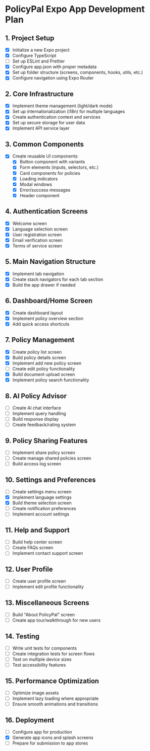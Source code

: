 # PolicyPal Expo App Development Plan

## 1. Project Setup
- [x] Initialize a new Expo project
- [x] Configure TypeScript
- [ ] Set up ESLint and Prettier
- [x] Configure app.json with proper metadata
- [x] Set up folder structure (screens, components, hooks, utils, etc.)
- [x] Configure navigation using Expo Router

## 2. Core Infrastructure
- [x] Implement theme management (light/dark mode)
- [x] Set up internationalization (i18n) for multiple languages
- [x] Create authentication context and services
- [x] Set up secure storage for user data
- [x] Implement API service layer

## 3. Common Components
- [x] Create reusable UI components:
  - [x] Button component with variants
  - [x] Form elements (inputs, selectors, etc.)
  - [x] Card components for policies
  - [x] Loading indicators
  - [x] Modal windows
  - [x] Error/success messages
  - [x] Header component

## 4. Authentication Screens
- [x] Welcome screen
- [x] Language selection screen
- [x] User registration screen
- [x] Email verification screen
- [x] Terms of service screen

## 5. Main Navigation Structure
- [x] Implement tab navigation
- [x] Create stack navigators for each tab section
- [x] Build the app drawer if needed

## 6. Dashboard/Home Screen
- [x] Create dashboard layout
- [x] Implement policy overview section
- [x] Add quick access shortcuts

## 7. Policy Management
- [x] Create policy list screen
- [x] Build policy details screen
- [x] Implement add new policy screen
- [ ] Create edit policy functionality
- [x] Build document upload screen
- [x] Implement policy search functionality

## 8. AI Policy Advisor
- [ ] Create AI chat interface
- [ ] Implement query handling
- [ ] Build response display
- [ ] Create feedback/rating system

## 9. Policy Sharing Features
- [ ] Implement share policy screen
- [ ] Create manage shared policies screen
- [ ] Build access log screen

## 10. Settings and Preferences
- [ ] Create settings menu screen
- [x] Implement language settings
- [x] Build theme selection screen
- [ ] Create notification preferences
- [ ] Implement account settings

## 11. Help and Support
- [ ] Build help center screen
- [ ] Create FAQs screen
- [ ] Implement contact support screen

## 12. User Profile
- [ ] Create user profile screen
- [ ] Implement edit profile functionality

## 13. Miscellaneous Screens
- [ ] Build "About PolicyPal" screen
- [ ] Create app tour/walkthrough for new users

## 14. Testing
- [ ] Write unit tests for components
- [ ] Create integration tests for screen flows
- [ ] Test on multiple device sizes
- [ ] Test accessibility features

## 15. Performance Optimization
- [ ] Optimize image assets
- [ ] Implement lazy loading where appropriate
- [ ] Ensure smooth animations and transitions

## 16. Deployment
- [ ] Configure app for production
- [x] Generate app icons and splash screens
- [ ] Prepare for submission to app stores 